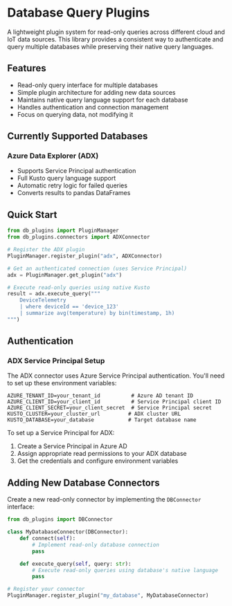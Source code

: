 # Database Query Plugins

A lightweight plugin system for read-only queries across different cloud and IoT data sources. This library provides a consistent way to authenticate and query multiple databases while preserving their native query languages.

## Features

- Read-only query interface for multiple databases
- Simple plugin architecture for adding new data sources
- Maintains native query language support for each database
- Handles authentication and connection management
- Focus on querying data, not modifying it

## Currently Supported Databases

### Azure Data Explorer (ADX)
- Supports Service Principal authentication
- Full Kusto query language support
- Automatic retry logic for failed queries
- Converts results to pandas DataFrames

## Quick Start

```python
from db_plugins import PluginManager
from db_plugins.connectors import ADXConnector

# Register the ADX plugin
PluginManager.register_plugin("adx", ADXConnector)

# Get an authenticated connection (uses Service Principal)
adx = PluginManager.get_plugin("adx")

# Execute read-only queries using native Kusto
result = adx.execute_query("""
    DeviceTelemetry
    | where deviceId == 'device_123'
    | summarize avg(temperature) by bin(timestamp, 1h)
""")
```

## Authentication

### ADX Service Principal Setup
The ADX connector uses Azure Service Principal authentication. You'll need to set up these environment variables:

```
AZURE_TENANT_ID=your_tenant_id          # Azure AD tenant ID
AZURE_CLIENT_ID=your_client_id          # Service Principal client ID
AZURE_CLIENT_SECRET=your_client_secret  # Service Principal secret
KUSTO_CLUSTER=your_cluster_url         # ADX cluster URL
KUSTO_DATABASE=your_database           # Target database name
```

To set up a Service Principal for ADX:
1. Create a Service Principal in Azure AD
2. Assign appropriate read permissions to your ADX database
3. Get the credentials and configure environment variables

## Adding New Database Connectors

Create a new read-only connector by implementing the `DBConnector` interface:

```python
from db_plugins import DBConnector

class MyDatabaseConnector(DBConnector):
    def connect(self):
        # Implement read-only database connection
        pass

    def execute_query(self, query: str):
        # Execute read-only queries using database's native language
        pass

# Register your connector
PluginManager.register_plugin("my_database", MyDatabaseConnector)
```

